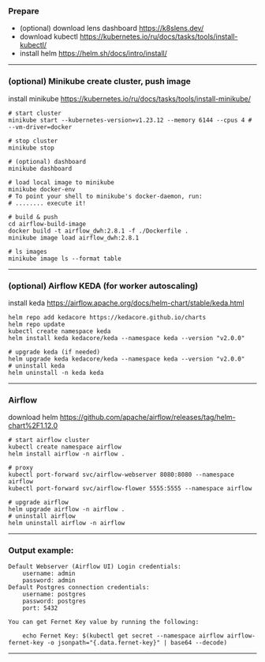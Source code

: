 
### Prepare

* (optional) download lens dashboard https://k8slens.dev/
* download kubectl https://kubernetes.io/ru/docs/tasks/tools/install-kubectl/
* install helm https://helm.sh/docs/intro/install/

<hr>

### (optional) Minikube create cluster, push image
install minikube https://kubernetes.io/ru/docs/tasks/tools/install-minikube/
```shell
# start cluster 
minikube start --kubernetes-version=v1.23.12 --memory 6144 --cpus 4 # --vm-driver=docker

# stop cluster
minikube stop

# (optional) dashboard
minikube dashboard

# load local image to minikube
minikube docker-env
# To point your shell to minikube's docker-daemon, run: 
# ........ execute it!

# build & push
cd airflow-build-image
docker build -t airflow_dwh:2.8.1 -f ./Dockerfile .
minikube image load airflow_dwh:2.8.1

# ls images
minikube image ls --format table
```

[//]: # (* create cluster in lens, name airflow)
[//]: # (* in terminal lens: `kubectl config view --minify --raw`, copy config in `~\.kube\config`)
[//]: # (* if your airflow image from local.docker.desktop, in settings Resources->WSL integration enable all checkbox)
[//]: # (kubectl create secret docker-registry regcred --docker-server=192.168.0.146:5555/dwh_group/airflow-build-local --docker-username=dwh --docker-password=dwhdwhdwh --docker-email=kek@lol)
[//]: # (# docker-compose -f docker-compose-postgres.yaml up -d)
[//]: # (## start dash)
[//]: # (## https://kubernetes.io/docs/tasks/access-application-cluster/web-ui-dashboard/)
[//]: # (#kubectl apply -f https://raw.githubusercontent.com/kubernetes/dashboard/v2.7.0/aio/deploy/recommended.yaml)
[//]: # (## https://github.com/kubernetes/dashboard/blob/master/docs/user/access-control/creating-sample-user.md)
[//]: # (#kubectl apply -f create-service-cccount.yaml)
[//]: # (#kubectl apply -f create-cluster-role-binding.yaml)
[//]: # (#kubectl -n kubernetes-dashboard create token admin-user)
[//]: # (#kubectl proxy)
[//]: # (## http://localhost:8001/api/v1/namespaces/kubernetes-dashboard/services/https:kubernetes-dashboard:/proxy/)
[//]: # (# needed for pull local images)
[//]: # (kubectl create secret generic regcred --from-file=.dockerconfigjson=~/.docker/config.json --type=kubernetes.io/dockerconfigjson)
[//]: # (kubectl create secret generic regcred --from-file=.dockerconfigjson=C:\Users\Влад\.docker\config.json --type=kubernetes.io/dockerconfigjson)

<hr>

### (optional) Airflow KEDA (for worker autoscaling)
install keda https://airflow.apache.org/docs/helm-chart/stable/keda.html
```shell
helm repo add kedacore https://kedacore.github.io/charts
helm repo update
kubectl create namespace keda
helm install keda kedacore/keda --namespace keda --version "v2.0.0"

# upgrade keda (if needed)
helm upgrade keda kedacore/keda --namespace keda --version "v2.0.0"
# uninstall keda
helm uninstall -n keda keda
```

<hr>

### Airflow
download helm https://github.com/apache/airflow/releases/tag/helm-chart%2F1.12.0
```shell
# start airflow cluster
kubectl create namespace airflow
helm install airflow -n airflow .

# proxy
kubectl port-forward svc/airflow-webserver 8080:8080 --namespace airflow
kubectl port-forward svc/airflow-flower 5555:5555 --namespace airflow

# upgrade airflow
helm upgrade airflow -n airflow .
# uninstall airflow
helm uninstall airflow -n airflow
```

<hr>

### Output example:
```shell
Default Webserver (Airflow UI) Login credentials:
    username: admin
    password: admin
Default Postgres connection credentials:
    username: postgres
    password: postgres
    port: 5432

You can get Fernet Key value by running the following:

    echo Fernet Key: $(kubectl get secret --namespace airflow airflow-fernet-key -o jsonpath="{.data.fernet-key}" | base64 --decode)
```

<hr>
